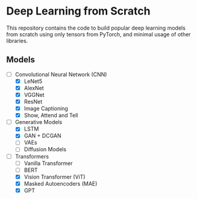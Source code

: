 # Deep Learning from Scratch

This repository contains the code to build popular deep learning models from scratch using only tensors from PyTorch, and minimal usage of other libraries.

## Models

- [ ] Convolutional Neural Network (CNN)
  - [x] LeNet5
  - [x] AlexNet
  - [x] VGGNet
  - [x] ResNet
  - [x] Image Captioning
  - [x] Show, Attend and Tell
- [ ] Generative Models
  - [x] LSTM
  - [x] GAN + DCGAN
  - [ ] VAEs
  - [ ] Diffusion Models
- [ ] Transformers
  - [ ] Vanilla Transformer
  - [ ] BERT
  - [x] Vision Transformer (ViT)
  - [x] Masked Autoencoders (MAE)
  - [x] GPT
